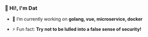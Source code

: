 ### 👋 Hi!, I'm Dat

- 🔭 I’m currently working on **golang, vue, microservice, docker**

- ⚡ Fun fact: **Try not to be lulled into a false sense of security!**
